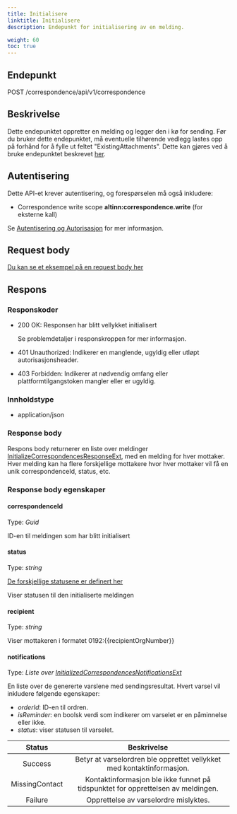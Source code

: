 ```yaml
---
title: Initialisere
linktitle: Initialisere
description: Endepunkt for initialisering av en melding.

weight: 60
toc: true
---
```


## Endepunkt

POST /correspondence/api/v1/correspondence

## Beskrivelse

Dette endepunktet oppretter en melding og legger den i kø for sending. Før du bruker dette endepunktet, må eventuelle tilhørende vedlegg lastes opp på forhånd for å fylle ut feltet "ExistingAttachments". Dette kan gjøres ved å bruke endepunktet beskrevet [her](https://docs.altinn.studio/api/correspondence/spec/#/Attachment/post_correspondence_api_v1_attachment__attachmentId__upload).

<!-- (will add link here when doc is ready) -->

## Autentisering

Dette API-et krever autentisering, og forespørselen må også inkludere:

- Correspondence write scope __altinn:correspondence.write__ (for eksterne kall)

Se [Autentisering og Autorisasjon](/notifications/reference/api/#authentication--authorization) for mer informasjon.

## Request body

[Du kan se et eksempel på en request body her](https://docs.altinn.studio/api/correspondence/spec/#/Correspondence/post_correspondence_api_v1_correspondence)

## Respons

### Responskoder

- 200 OK: Responsen har blitt vellykket initialisert

  Se problemdetaljer i responskroppen for mer informasjon.
- 401 Unauthorized: Indikerer en manglende, ugyldig eller utløpt autorisasjonsheader.
- 403 Forbidden: Indikerer at nødvendig omfang eller plattformtilgangstoken mangler eller er ugyldig.

### Innholdstype

- application/json

### Response body 

Respons body returnerer en liste over meldinger [InitializeCorrespondencesResponseExt](https://github.com/Altinn/altinn-correspondence/blob/main/src/Altinn.Correspondence.API/Models/InitializeCorrespondencesResponseExt.cs), med en melding for hver mottaker. Hver melding kan ha flere forskjellige mottakere hvor hver mottaker vil få en unik correspondenceId, status, etc.

### Response body egenskaper

#### correspondenceId
Type: _Guid_

ID-en til meldingen som har blitt initialisert

#### status
Type: _string_

[De forskjellige statusene er definert her](https://github.com/Altinn/altinn-correspondence/blob/main/src/Altinn.Correspondence.API/Models/Enums/CorrespondenceStatusExt.cs)

Viser statusen til den initialiserte meldingen

#### recipient
Type: _string_

Viser mottakeren i formatet 0192:{{recipientOrgNumber}}

#### notifications
Type: _Liste over [InitializedCorrespondencesNotificationsExt](https://docs.altinn.studio/api/correspondence/spec/#/Correspondence/post_correspondence_api_v1_correspondence)_

En liste over de genererte varslene med sendingsresultat. Hvert varsel vil inkludere følgende egenskaper:

- _orderId_: ID-en til ordren.
- _isReminder_: en boolsk verdi som indikerer om varselet er en påminnelse eller ikke.
- _status_: viser statusen til varselet.

| Status            | Beskrivelse                                                                 |
|:-----------------:|:---------------------------------------------------------------------------:|
| Success           | Betyr at varselordren ble opprettet vellykket med kontaktinformasjon.       |
| MissingContact    | Kontaktinformasjon ble ikke funnet på tidspunktet for opprettelsen av meldingen. |
| Failure           | Opprettelse av varselordre mislyktes.                                       |